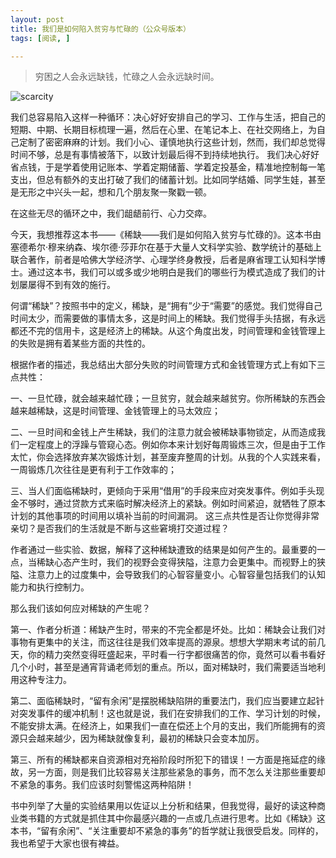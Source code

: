 ```yaml
---
layout: post
title: 我们是如何陷入贫穷与忙碌的（公众号版本）
tags: [阅读, ]

---
```


>穷困之人会永远缺钱，忙碌之人会永远缺时间。

![scarcity](https://img1.doubanio.com/view/subject/l/public/s27829518.jpg "scarcity")


我们总容易陷入这样一种循环：决心好好安排自己的学习、工作与生活，把自己的短期、中期、长期目标梳理一遍，然后在心里、在笔记本上、在社交网络上，为自己定制了密密麻麻的计划。我们小心、谨慎地执行这些计划，然而，我们却总觉得时间不够，总是有事情被落下，以致计划最后得不到持续地执行。
我们决心好好省点钱，于是学着使用记账本、学着定期储蓄、学着定投基金，精准地控制每一笔支出，但总有额外的支出打破了我们的储蓄计划。比如同学结婚、同学生娃，甚至是无形之中兴头一起，想和几个朋友聚一聚戳一顿。

在这些无尽的循环之中，我们龃龉前行、心力交瘁。

今天，我想推荐这本书——《稀缺——我们是如何陷入贫穷与忙碌的》。这本书由塞德希尔·穆来纳森、埃尔德·莎菲尔在基于大量人文科学实验、数学统计的基础上联合著作，前者是哈佛大学经济学、心理学终身教授，后者是麻省理工认知科学博士。通过这本书，我们可以或多或少地明白是我们的哪些行为模式造成了我们的计划屡屡得不到有效的施行。

何谓“稀缺”？按照书中的定义，稀缺，是“拥有”少于“需要”的感觉。我们觉得自己时间太少，而需要做的事情太多，这是时间上的稀缺。我们觉得手头拮据，有永远都还不完的信用卡，这是经济上的稀缺。从这个角度出发，时间管理和金钱管理上的失败是拥有着某些方面的共性的。

根据作者的描述，我总结出大部分失败的时间管理方式和金钱管理方式上有如下三点共性：

一、一旦忙碌，就会越来越忙碌；一旦贫穷，就会越来越贫穷。你所稀缺的东西会越来越稀缺，这是时间管理、金钱管理上的马太效应；

二、一旦时间和金钱上产生稀缺，我们的注意力就会被稀缺事物锁定，从而造成我们一定程度上的浮躁与管窥心态。例如你本来计划好每周锻炼三次，但是由于工作太忙，你会选择放弃某次锻炼计划，甚至废弃整周的计划。从我的个人实践来看，一周锻炼几次往往是更有利于工作效率的；

三、当人们面临稀缺时，更倾向于采用“借用”的手段来应对突发事件。例如手头现金不够时，通过贷款方式来临时解决经济上的紧缺。例如时间紧迫，就牺牲了原本计划的其他事项的时间用以填补当前的时间漏洞。
这三点共性是否让你觉得非常亲切？是否我们的生活就是不断与这些窘境打交道过程？

作者通过一些实验、数据，解释了这种稀缺遭致的结果是如何产生的。最重要的一点，当稀缺心态产生时，我们的视野会变得狭隘，注意力会更集中。而视野上的狭隘、注意力上的过度集中，会导致我们的心智容量变小。心智容量包括我们的认知能力和执行控制力。

那么我们该如何应对稀缺的产生呢？

第一、作者分析道：稀缺产生时，带来的不完全都是坏处。比如：稀缺会让我们对事物有更集中的关注，而这往往是我们效率提高的源泉。想想大学期末考试的前几天，你的精力突然变得旺盛起来，平时看一行字都很痛苦的你，竟然可以看书看好几个小时，甚至是通宵背诵老师划的重点。所以，面对稀缺时，我们需要适当地利用这种专注力。

第二、面临稀缺时，“留有余闲”是摆脱稀缺陷阱的重要法门，我们应当要建立起针对突发事件的缓冲机制！这也就是说，我们在安排我们的工作、学习计划的时候，不能安排太满。在经济上，如果我们一直在偿还上个月的支出，我们所能拥有的资源只会越来越少，因为稀缺就像复利，最初的稀缺只会变本加厉。

第三、所有的稀缺都来自资源相对充裕阶段时所犯下的错误！一方面是拖延症的缘故，另一方面，则是我们比较容易关注那些紧急的事务，而不怎么关注那些重要却不紧急的事务。我们应该时刻警惕这两种陷阱！

书中列举了大量的实验结果用以佐证以上分析和结果，但我觉得，最好的读这种商业类书籍的方式就是抓住其中你最感兴趣的一点或几点进行思考。比如《稀缺》这本书，“留有余闲”、“关注重要却不紧急的事务”的哲学就让我很受启发。同样的，我也希望于大家也很有裨益。
